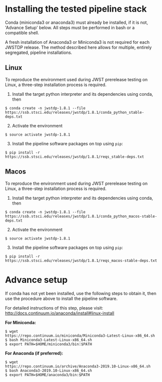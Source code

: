 # Installing the tested pipeline stack

Conda (miniconda3 or anaconda3) must already be installed, if it is not,
'Advance Setup' below.
All steps must be performed in bash or a compatible shell.

A fresh installation of Anaconda3 or Miniconda3 is not required for each JWSTDP
release. The method described here allows for multiple, entirely segregated,
pipeline installations.

## Linux
To reproduce the environment used during JWST prerelease testing on Linux, a 
three-step installation process is required.

1) Install the target python interpreter and its dependencies using conda, then
```
$ conda create -n jwstdp-1.8.1 --file
https://ssb.stsci.edu/releases/jwstdp/1.8.1/conda_python_stable-deps.txt
```

2) Activate the environment
```
$ source activate jwstdp-1.8.1
```

3) Install the pipeline software packages on top using `pip`:
```
$ pip install -r https://ssb.stsci.edu/releases/jwstdp/1.8.1/reqs_stable-deps.txt
```

## Macos
To reproduce the environment used during JWST prerelease testing on Linux, a 
three-step installation process is required.

1) Install the target python interpreter and its dependencies using conda, then
```
$ conda create -n jwstdp-1.8.1 --file
https://ssb.stsci.edu/releases/jwstdp/1.8.1/conda_python_macos-stable-deps.txt
```

2) Activate the environment
```
$ source activate jwstdp-1.8.1
```

3) Install the pipeline software packages on top using `pip`:
```
$ pip install -r https://ssb.stsci.edu/releases/jwstdp/1.8.1/reqs_macos-stable-deps.txt
```

# Advance setup
 
If conda has not yet been installed, use the following steps to obtain
it, then use the procedure above to install the pipeline software.

For detailed instructions of this step, please visit: http://docs.continuum.io/anaconda/install#linux-install

**For Miniconda:**

```
$ wget
https://repo.continuum.io/miniconda/Miniconda3-Latest-Linux-x86_64.sh
$ bash Miniconda3-Latest-Linux-x86_64.sh
$ export PATH=$HOME/miniconda3/bin:$PATH
```

**For Anaconda (if preferred):**

```
$ wget
https://repo.continuum.io/archive/Anaconda3-2019.10-Linux-x86_64.sh
$ bash Anaconda3-2019.10-Linux-x86_64.sh
$ export PATH=$HOME/anaconda3/bin:$PATH
```
